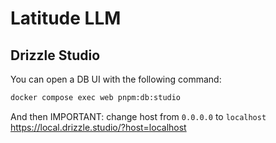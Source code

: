 # Latitude LLM

## Drizzle Studio

You can open a DB UI with the following command:

```bash
docker compose exec web pnpm:db:studio
```

And then IMPORTANT: change host from `0.0.0.0` to `localhost`
https://local.drizzle.studio/?host=localhost

